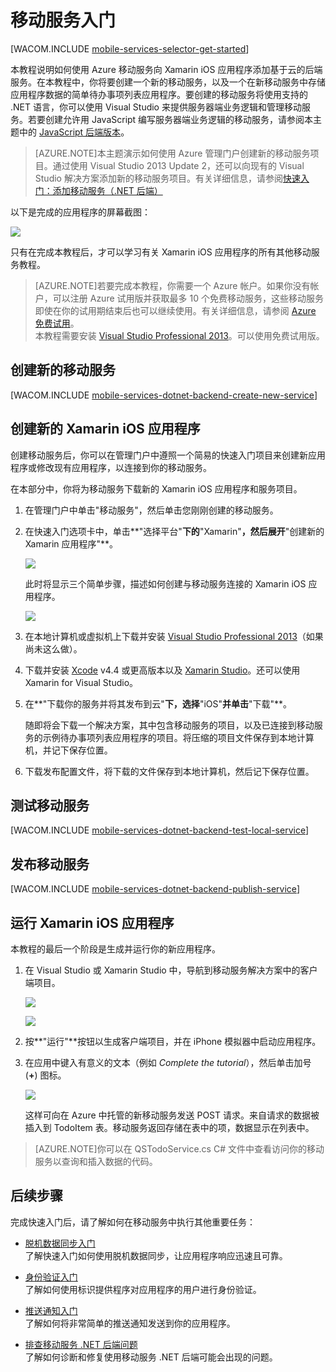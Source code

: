 <properties urlDisplayName="Get Started with Mobile Services for Xamarin iOS apps" pageTitle="用于 Xamarin iOS 应用程序的移动服务入门 - Azure 移动服务" metaKeywords="" description="按照本教程进行操作，开始使用 Azure 移动服务进行 Xamarin iOS 开发" metaCanonical="" services="" documentationCenter="Mobile" title="Get Started with Mobile Services for Xamarin iOS apps" authors="donnam" solutions="" manager="dwrede" editor="mollybos" />

<tags 
wacn.date="04/11/2015"
ms.service="mobile-services" ms.workload="mobile" ms.tgt_pltfrm="mobile-xamarin-ios" ms.devlang="dotnet" ms.topic="article" ms.date="11/11/2014" ms.author="donnam" />

# <a name="getting-started"> </a>移动服务入门

[WACOM.INCLUDE [mobile-services-selector-get-started](../includes/mobile-services-selector-get-started.md)]

本教程说明如何使用 Azure 移动服务向 Xamarin iOS 应用程序添加基于云的后端服务。在本教程中，你将要创建一个新的移动服务，以及一个在新移动服务中存储应用程序数据的简单待办事项列表应用程序。要创建的移动服务将使用支持的 .NET 语言，你可以使用 Visual Studio 来提供服务器端业务逻辑和管理移动服务。若要创建允许用 JavaScript 编写服务器端业务逻辑的移动服务，请参阅本主题中的 [JavaScript 后端版本]。

>[AZURE.NOTE]本主题演示如何使用 Azure 管理门户创建新的移动服务项目。通过使用 Visual Studio 2013 Update 2，还可以向现有的 Visual Studio 解决方案添加新的移动服务项目。有关详细信息，请参阅[快速入门：添加移动服务（.NET 后端）](https://msdn.microsoft.com/zh-CN/library/windows/apps/dn629482.aspx)

以下是完成的应用程序的屏幕截图：

![][0]


只有在完成本教程后，才可以学习有关 Xamarin iOS 应用程序的所有其他移动服务教程。 

>[AZURE.NOTE]若要完成本教程，你需要一个 Azure 帐户。如果你没有帐户，可以注册 Azure 试用版并获取最多 10 个免费移动服务，这些移动服务即使在你的试用期结束后也可以继续使用。有关详细信息，请参阅 <a href="/zh-cn/pricing/1rmb-trial/?WT.mc_id=A0E0E5C02&amp;returnurl=http%3A%2F%2Fwww.windowsazure.cn%2Fzh-cn%2Fdocumentation%2Farticles%2Fmobile-services-dotnet-backend-xamarin-ios-get-started" target="_blank">Azure 免费试用</a>。<br />本教程需要安装 <a href="http://www.visualstudio.com/downloads/download-visual-studio-vs#d-express-windows-8" target="_blank">Visual Studio Professional 2013</a>。可以使用免费试用版。

## 创建新的移动服务

[WACOM.INCLUDE [mobile-services-dotnet-backend-create-new-service](../includes/mobile-services-dotnet-backend-create-new-service.md)]

## 创建新的 Xamarin iOS 应用程序

创建移动服务后，你可以在管理门户中遵照一个简易的快速入门项目来创建新应用程序或修改现有应用程序，以连接到你的移动服务。 

在本部分中，你将为移动服务下载新的 Xamarin iOS 应用程序和服务项目。

1. 在管理门户中单击"移动服务"，然后单击您刚刚创建的移动服务。
   
2. 在快速入门选项卡中，单击**"选择平台"**下的**"Xamarin"**，然后展开**"创建新的 Xamarin 应用程序"**。

   	![][6]

   	此时将显示三个简单步骤，描述如何创建与移动服务连接的 Xamarin iOS 应用程序。

  	![][7]

3. 在本地计算机或虚拟机上下载并安装 <a href="http://www.visualstudio.com/downloads/download-visual-studio-vs#d-express-windows-8" target="_blank">Visual Studio Professional 2013</a>（如果尚未这么做）。  

4. 下载并安装 [Xcode] v4.4 或更高版本以及 [Xamarin Studio]。还可以使用 Xamarin for Visual Studio。

5. 在**"下载你的服务并将其发布到云"**下，选择**"iOS"**并单击**"下载"**。 

  	随即将会下载一个解决方案，其中包含移动服务的项目，以及已连接到移动服务的示例待办事项列表应用程序的项目。将压缩的项目文件保存到本地计算机，并记下保存位置。

6. 下载发布配置文件，将下载的文件保存到本地计算机，然后记下保存位置。

## 测试移动服务

[WACOM.INCLUDE [mobile-services-dotnet-backend-test-local-service](../includes/mobile-services-dotnet-backend-test-local-service.md)]

## 发布移动服务

[WACOM.INCLUDE [mobile-services-dotnet-backend-publish-service](../includes/mobile-services-dotnet-backend-publish-service.md)]

## 运行 Xamarin iOS 应用程序

本教程的最后一个阶段是生成并运行你的新应用程序。

1. 在 Visual Studio 或 Xamarin Studio 中，导航到移动服务解决方案中的客户端项目。

	![][8]

	![][9]

2. 按**"运行"**按钮以生成客户端项目，并在 iPhone 模拟器中启动应用程序。

3. 在应用中键入有意义的文本（例如 _Complete the tutorial_），然后单击加号 (**+**) 图标。

	![][10]

	这样可向在 Azure 中托管的新移动服务发送 POST 请求。来自请求的数据被插入到 TodoItem 表。移动服务返回存储在表中的项，数据显示在列表中。

>[AZURE.NOTE]你可以在 QSTodoService.cs C# 文件中查看访问你的移动服务以查询和插入数据的代码。

    
## 后续步骤
完成快速入门后，请了解如何在移动服务中执行其他重要任务： 

* [脱机数据同步入门]
  <br/>了解快速入门如何使用脱机数据同步，让应用程序响应迅速且可靠。

* [身份验证入门]
  <br/>了解如何使用标识提供程序对应用程序的用户进行身份验证。

* [推送通知入门]
  <br/>了解如何将非常简单的推送通知发送到你的应用程序。

* [排查移动服务 .NET 后端问题]
  <br/> 了解如何诊断和修复使用移动服务 .NET 后端可能会出现的问题。 

<!-- Anchors. -->
[移动服务入门]:#getting-started
[创建新的移动服务]:#create-new-service
[后续步骤]:#next-steps



<!-- Images. -->
[0]: ./media/mobile-services-dotnet-backend-xamarin-ios-get-started/mobile-quickstart-completed-ios.png
[6]: ./media/mobile-services-dotnet-backend-xamarin-ios-get-started/mobile-portal-quickstart-xamarin-ios.png
[7]: ./media/mobile-services-dotnet-backend-xamarin-ios-get-started/mobile-quickstart-steps-xamarin-ios.png
[8]: ./media/mobile-services-dotnet-backend-xamarin-ios-get-started/mobile-xamarin-project-ios-vs.png
[9]: ./media/mobile-services-dotnet-backend-xamarin-ios-get-started/mobile-xamarin-project-ios-xs.png
[10]: ./media/mobile-services-dotnet-backend-xamarin-ios-get-started/mobile-quickstart-startup-ios.png

<!-- URLs. -->
[脱机数据同步入门]: /zh-cn/documentation/articles/mobile-services-xamarin-ios-get-started-offline-data
[身份验证入门]: /zh-cn/documentation/articles/mobile-services-dotnet-backend-xamarin-ios-get-started-users
[推送通知入门]: /zh-cn/documentation/articles/mobile-services-dotnet-backend-xamarin-ios-get-started-push
[Visual Studio Professional 2013]: http://www.visualstudio.com/downloads/download-visual-studio-vs#d-express-windows-8
[移动服务 SDK]: https://zumo.blob.core.windows.net/sdk/azuresdk-win8-v0.2.5.msi
[管理门户]: https://manage.windowsazure.cn/
[JavaScript 后端版本]: /zh-cn/documentation/articles/partner-xamarin-mobile-services-ios-get-started
[使用 Visual Studio 2012 的移动服务中的数据处理入门]: /zh-cn/documentation/articles/mobile-services-windows-store-dotnet-get-started-data-vs2012
[排查移动服务 .NET 后端问题]: /zh-cn/documentation/articles/mobile-services-dotnet-backend-how-to-troubleshoot/


[Xamarin Studio]: http://xamarin.com/download
[Xcode]: https://developer.apple.com/xcode/
[用于 Windows 的 Xamarin]: http://xamarin.com/download

